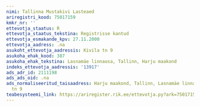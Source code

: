 ```yaml
---
nimi: Tallinna Mustakivi Lasteaed
ariregistri_kood: 75017159
kmkr_nr: ''
ettevotja_staatus: R
ettevotja_staatus_tekstina: Registrisse kantud
ettevotja_esmakande_kpv: 27.11.2000
ettevotja_aadress: .na
asukoht_ettevotja_aadressis: Kivila tn 9
asukoha_ehak_kood: 387
asukoha_ehak_tekstina: Lasnamäe linnaosa, Tallinn, Harju maakond
indeks_ettevotja_aadressis: '13917'
ads_adr_id: 2111198
ads_ads_oid: .na
ads_normaliseeritud_taisaadress: Harju maakond, Tallinn, Lasnamäe linnaosa, Kivila
  tn 9
teabesysteemi_link: https://ariregister.rik.ee/ettevotja.py?ark=75017159&ref=rekvisiidid
---
```

